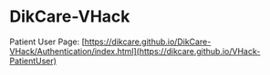 # DikCare-VHack

Patient User Page: [https://dikcare.github.io/DikCare-VHack/Authentication/index.html](https://dikcare.github.io/VHack-PatientUser)
